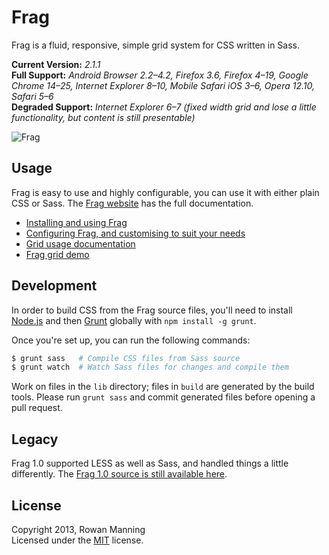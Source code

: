 
Frag
====

Frag is a fluid, responsive, simple grid system for CSS written in Sass.

**Current Version:** *2.1.1*  
**Full Support:** *Android Browser 2.2–4.2, Firefox 3.6, Firefox 4–19, Google Chrome 14–25, Internet Explorer 8–10, Mobile Safari iOS 3–6, Opera 12.10, Safari 5–6*  
**Degraded Support:** *Internet Explorer 6–7 (fixed width grid and lose a little functionality, but content is still presentable)*

![Frag][logo]


Usage
-----

Frag is easy to use and highly configurable, you can use it with either plain CSS or Sass. The [Frag website][frag] has the full documentation.

* [Installing and using Frag][frag-install]
* [Configuring Frag, and customising to suit your needs][frag-config]
* [Grid usage documentation][frag-docs]
* [Frag grid demo][frag-demo]


Development
-----------

In order to build CSS from the Frag source files, you'll need to install [Node.js][node] and then [Grunt][grunt] globally with `npm install -g grunt`.

Once you're set up, you can run the following commands:

```sh
$ grunt sass   # Compile CSS files from Sass source
$ grunt watch  # Watch Sass files for changes and compile them
```

Work on files in the `lib` directory; files in `build` are generated by the build tools. Please run `grunt sass` and commit generated files before opening a pull request.


Legacy
------

Frag 1.0 supported LESS as well as Sass, and handled things a little differently. The [Frag 1.0 source is still available here][1x].


License
-------

Copyright 2013, Rowan Manning  
Licensed under the [MIT][mit] license.



[1x]: https://github.com/rowanmanning/frag/tree/1.x
[frag]: http://fragcss.com/
[frag-install]: http://fragcss.com/docs/install/
[frag-config]: http://fragcss.com/docs/config/
[frag-docs]: http://fragcss.com/docs/
[frag-demo]: http://fragcss.com/demo/
[grunt]: http://gruntjs.com/
[logo]: http://fragcss.com/media/logo.png
[mit]: http://opensource.org/licenses/mit-license.php
[node]: http://nodejs.org/
